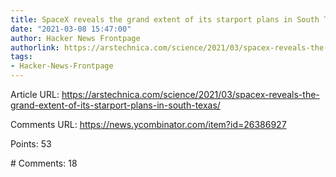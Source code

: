```yaml
---
title: SpaceX reveals the grand extent of its starport plans in South Texas
date: "2021-03-08 15:47:00"
author: Hacker News Frontpage
authorlink: https://arstechnica.com/science/2021/03/spacex-reveals-the-grand-extent-of-its-starport-plans-in-south-texas/
tags:
- Hacker-News-Frontpage
---
```


<p>Article URL: <a href="https://arstechnica.com/science/2021/03/spacex-reveals-the-grand-extent-of-its-starport-plans-in-south-texas/">https://arstechnica.com/science/2021/03/spacex-reveals-the-grand-extent-of-its-starport-plans-in-south-texas/</a></p>
<p>Comments URL: <a href="https://news.ycombinator.com/item?id=26386927">https://news.ycombinator.com/item?id=26386927</a></p>
<p>Points: 53</p>
<p># Comments: 18</p>
